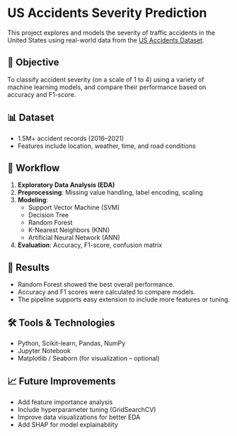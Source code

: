 # US Accidents Severity Prediction

This project explores and models the severity of traffic accidents in the United States using real-world data from the [US Accidents Dataset](https://www.kaggle.com/sobhanmoosavi/us-accidents).

## 🚗 Objective

To classify accident severity (on a scale of 1 to 4) using a variety of machine learning models, and compare their performance based on accuracy and F1-score.

## 📊 Dataset

- 1.5M+ accident records (2016–2021)
- Features include location, weather, time, and road conditions

## 🧹 Workflow

1. **Exploratory Data Analysis (EDA)**
2. **Preprocessing**: Missing value handling, label encoding, scaling
3. **Modeling**:
   - Support Vector Machine (SVM)
   - Decision Tree
   - Random Forest
   - K-Nearest Neighbors (KNN)
   - Artificial Neural Network (ANN)
4. **Evaluation**: Accuracy, F1-score, confusion matrix

## 🧠 Results

- Random Forest showed the best overall performance.
- Accuracy and F1 scores were calculated to compare models.
- The pipeline supports easy extension to include more features or tuning.

## 🛠️ Tools & Technologies

- Python, Scikit-learn, Pandas, NumPy
- Jupyter Notebook
- Matplotlib / Seaborn (for visualization – optional)

## 📈 Future Improvements

- Add feature importance analysis
- Include hyperparameter tuning (GridSearchCV)
- Improve data visualizations for better EDA
- Add SHAP for model explainability

